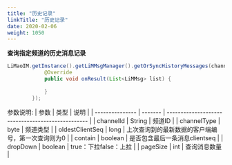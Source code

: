 ```yaml
---
title: "历史记录"
linkTitle: "历史记录"
date: 2020-02-06
weight: 1050
---
```


**查询指定频道的历史消息记录**

```java
LiMaoIM.getInstance().getLiMMsgManager().getOrSyncHistoryMessages(channelId, channelType, oldestOrderSeq, contain, dropDown, pageSize, new IGetOrSyncHistoryMsgBack() {
            @Override
            public void onResult(List<LiMMsg> list) {
                
            }
        });
```

参数说明:
| 参数            | 类型    | 说明                                              |
| --------------- | ------- | ------------------------------------------------- |
| channelId       | String  | 频道ID                                            |
| channelType     | byte    | 频道类型                                          |
| oldestClientSeq | long    | 上次查询到的最新数据的客户端编号，第一次查询则为0 |
| contain         | boolean | 是否包含最后一条消息clientseq                     |
| dropDown        | boolean | true：下拉false：上拉                             |
| pageSize        | int     | 查询消息数量                                      |
